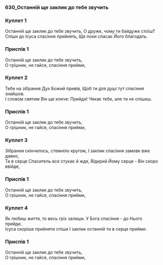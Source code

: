 ### 630_Останній ще заклик до тебе звучить
### Куплет 1
Останній ще заклик до тебе звучить, О друже, чому ти байдуже стоїш?<br/>Спіши до Ісуса спасіння прийнять, Ще поки спасає Його благодать.
### Приспів 1
Останній ще заклик до тебе звучить, <br/>О грішник, не гайся, спасіння прийми,
### Куплет 2
Тебе на зібрання Дух Божий привів, Щоб ти для душі тут спасіння знайшов.<br/>І словом святим Він ще кличе: Прийди! Чекає тебе, але ти не спішиш.
### Приспів 1
Останній ще заклик до тебе звучить, <br/>О грішник, не гайся, спасіння прийми,
### Куплет 3
Зібрання скінчилось, стемніло кругом, І заклик спасіння замовк вже давно, <br/>Та в серце Спаситель все стукає й жде, Відкрий Йому серце - Він скоро ввійде,
### Приспів 1
Останній ще заклик до тебе звучить, <br/>О грішник, не гайся, спасіння прийми,
### Куплет 4
Як любиш життя, то весь гріх залиши. У Бога спасіння - до Нього прийди. <br/>Ісуса скоріше прийняти спіши І заклик останній ти в серце прийми.
### Приспів 1
Останній ще заклик до тебе звучить, <br/>О грішник, не гайся, спасіння прийми,
